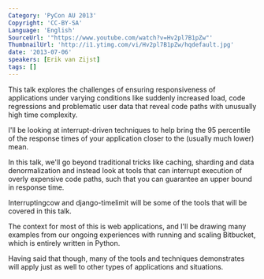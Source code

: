 ```yaml
---
Category: 'PyCon AU 2013'
Copyright: 'CC-BY-SA'
Language: 'English'
SourceUrl: '"https://www.youtube.com/watch?v=Hv2pl7B1pZw"'
ThumbnailUrl: 'http://i1.ytimg.com/vi/Hv2pl7B1pZw/hqdefault.jpg'
date: '2013-07-06'
speakers: [Erik van Zijst]
tags: []
---
```

This talk explores the challenges of ensuring responsiveness of applications under varying conditions like suddenly increased load, code regressions and problematic user data that reveal code paths with unusually high time complexity.

I'll be looking at interrupt-driven techniques to help bring the 95 percentile of the response times of your application closer to the (usually much lower) mean.

In this talk, we'll go beyond traditional tricks like caching, sharding and data denormalization and instead look at tools that can interrupt execution of overly expensive code paths, such that you can guarantee an upper bound in response time.

Interruptingcow and django-timelimit will be some of the tools that will be covered in this talk.

The context for most of this is web applications, and I'll be drawing many examples from our ongoing experiences with running and scaling Bitbucket, which is entirely written in Python.

Having said that though, many of the tools and techniques demonstrates will apply just as well to other types of applications and situations.
